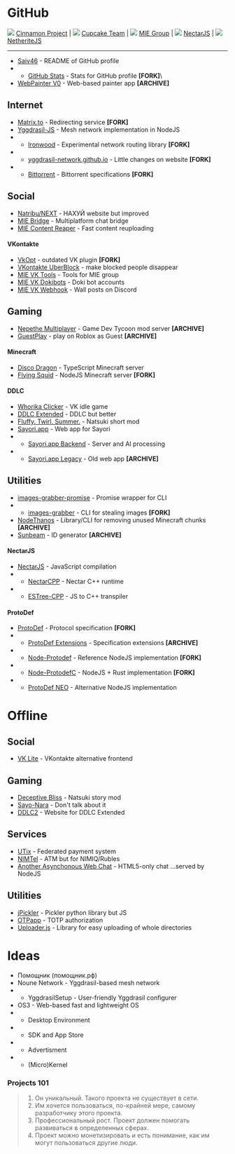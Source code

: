 # GitHub

![](https://avatars.githubusercontent.com/u/50524016?s=64&v=4) [Cinnamon Project](https://github.com/cinnamon-project) | 
![](https://avatars.githubusercontent.com/u/95189874?s=64&v=4) [Cupcake Team](https://github.com/CupCake-Team) | 
![](https://avatars.githubusercontent.com/u/69382297?s=64&v=4) [MIE Group](https://github.com/MIEFoundation) | 
![](https://avatars.githubusercontent.com/u/36029883?s=64&v=4) [NectarJS](https://github.com/NectarJS) | 
![](https://avatars.githubusercontent.com/u/77224881?s=64&v=4) [NetheriteJS](https://github.com/NetheriteJS)

-----------

* [Saiv46](https://github.com/Saiv46/saiv46) - README of GitHub profile
* - [GitHub Stats](https://github.com/Saiv46/github-stats) - Stats for GitHub profile **\[FORK\]**\
* [WebPainter V0](https://github.com/Saiv46/webpainter-v0) - Web-based painter app **\[ARCHIVE\]**

## Internet
* [Matrix.to](https://github.com/Saiv46/matrix.to) - Redirecting service **\[FORK\]**
* [Yggdrasil-JS](https://github.com/Saiv46/yggdrasil-js) - Mesh network implementation in NodeJS
* - [Ironwood](https://github.com/Saiv46/ironwood) - Experimental network routing library **\[FORK\]**
* - [yggdrasil-network.github.io](https://github.com/Saiv46/yggdrasil-network.github.io) - Little changes on website **\[FORK\]**
* * [Bittorrent](https://github.com/Saiv46/bittorrent.org) - Bittorrent specifications **\[FORK\]**

## Social
* [Natribu/NEXT](https://github.com/Saiv46/next.natribu.org) - НАХУЙ website but improved
* [MIE Bridge](https://github.com/MIEFoundation/bridge) - Multiplatform chat bridge
* [MIE Content Reaper](https://github.com/MIEFoundation/content-reaper) - Fast content reuploading
#### VKontakte
* [VkOpt](https://github.com/Saiv46/VkOpt) - outdated VK plugin **\[FORK\]**
* [VKontakte UberBlock](https://github.com/Saiv46/vkub) - make blocked people disappear
* [MIE VK Tools](https://github.com/MIEFoundation/vk-tools) - Tools for MIE group
* [MIE VK Dokibots](https://github.com/MIEFoundation/vk-dokibots) - Doki bot accounts
* [MIE VK Webhook](https://github.com/MIEFoundation/vk-webhook) - Wall posts on Discord

## Gaming
* [Nepethe Multiplayer](https://github.com/Saiv46/gdtnm) - Game Dev Tycoon mod server **\[ARCHIVE\]**
* [GuestPlay](https://github.com/Saiv46/GuestPlay) - play on Roblox as Guest **\[ARCHIVE\]**
#### Minecraft
* [Disco Dragon](https://github.com/NetheriteJS/disco-dragon) - TypeScript Minecraft server
* [Flying Squid](https://github.com/Saiv46/flying-squid) - NodeJS Minecraft server **\[FORK\]**
#### DDLC
* [Whorika Clicker](https://github.com/MIEFoundation/whorika-clicker) - VK idle game
* [DDLC Extended](https://github.com/Saiv46/DDLCExtended) - DDLC but better
* [Fluffy. Twirl. Summer.](https://github.com/CupCake-Team/FTS) - Natsuki short mod
* [Sayori.app](https://github.com/cinnamon-project/sayori-app) - Web app for Sayori
* - [Sayori.app Backend](https://github.com/cinnamon-project/backend) - Server and AI processing
* - [Sayori.app Legacy](https://github.com/cinnamon-project/legacy-app) - Old web app **\[ARCHIVE\]**

## Utilities
* [images-grabber-promise](https://github.com/Saiv46/images-grabber-promise) - Promise wrapper for CLI
* - [images-grabber](https://github.com/Saiv46/images-grabber) - CLI for stealing images **\[FORK\]**
* [NodeThanos](https://github.com/Saiv46/node-thanos) - Library/CLI for removing unused Minecraft chunks **\[ARCHIVE\]**
* [Sunbeam](https://github.com/Saiv46/sunbeam) - ID generator **\[ARCHIVE\]**
#### NectarJS
* [NectarJS](https://github.com/NectarJS/nectarjs) - JavaScript compilation
* - [NectarCPP](https://github.com/nectar-lang/NectarCPP) - Nectar C++ runtime
* - [ESTree-CPP](https://github.com/NectarJS/estree-cpp) - JS to C++ transpiler
#### ProtoDef
* [ProtoDef](https://github.com/Saiv46/ProtoDef) - Protocol specification **\[FORK\]**
* - [ProtoDef Extensions](https://github.com/Saiv46/protodef-extensions) - Specification extensions **\[ARCHIVE\]**
* - [Node-Protodef](https://github.com/Saiv46/node-protodef) - Reference NodeJS implementation **\[FORK\]**
* - [Node-ProtodefC](https://github.com/Saiv46/node-protodefc) - NodeJS + Rust implementation **\[FORK\]**
* - [ProtoDef NEO](https://github.com/Saiv46/node-protodef-neo) - Alternative NodeJS implementation

# Offline

## Social
* [VK Lite](vk-lite) - VKontakte alternative frontend

## Gaming
* [Deceptive Bliss](Code-Name-Natsuki) - Natsuki story mod
* [Sayo-Nara](Sayo-Nara) - Don't talk about it
* [DDLC2](ddlc2-website) - Website for DDLC Extended

## Services
* [UTix](utix) - Federated payment system
* [NIMTel](NimTel) - ATM but for NIMIQ/Rubles
* [Another Asynchonous Web Chat](https://github.com/Saiv46/aawc) - HTML5-only chat ...served by NodeJS

## Utilities
* [jPickler](jpickler) - Pickler python library but JS
* [OTPapp](otp-app) - TOTP authorization
* [Uploader.js](uploader) - Library for easy uploading of whole directories

# Ideas
* Помощник (помощник.рф)
* Noune Network - Yggdrasil-based mesh network
* - YggdrasilSetup - User-friendly Yggdrasil configurer
* OS3 - Web-based fast and lightweight OS
* - Desktop Environment
* - SDK and App Store
* - Advertisment
* - (Micro)Kernel

### Projects 101
> 1) Он уникальный. Такого проекта не существует в сети.
> 2) Им хочется пользоваться, по-крайней мере, самому разработчику этого проекта.
> 3) Профессиональный рост. Проект должен помогать развиваться в определенных сферах.
> 4) Проект можно монетизировать и есть понимание, как им могут пользоваться другие люди.
